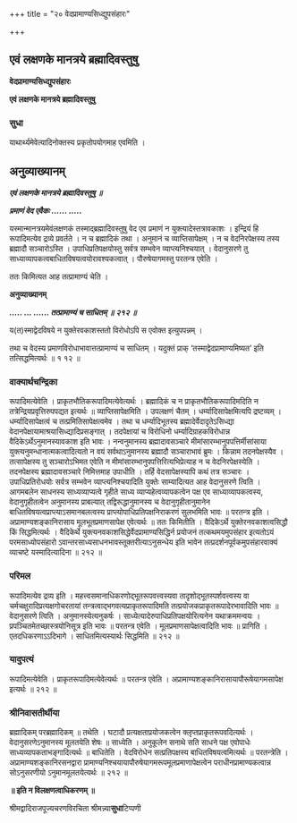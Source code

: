 +++
title = "२० वेदप्रामाण्यसिध्द्युपसंहारः"

+++


## एवं लक्षणके मानत्रये ब्रह्मादिवस्तुषु

**वेदप्रामाण्यसिध्द्युपसंहारः**

**एवं लक्षणके मानत्रये ब्रह्मादिवस्तुषु**

### **सुधा**

याथार्थ्यमेवेत्यादिनोक्तस्य प्रकृतोपयोगमाह एवमिति ।

## **अनुव्याख्यानम्**

***एवं लक्षणके मानत्रये ब्रह्मादिवस्तुषु ॥***

***प्रमाणं वेद एवैकः ...... .....***

यस्मान्मानत्रयमेवंलक्षणकं तस्माद्ब्रह्मादिवस्तुषु वेद एव प्रमाणं न युक्त्यादेस्तत्रावकाशः । इन्द्रियं हि रूपादिमत्येव द्रव्ये प्रवर्तते । न च ब्रह्मादिकं तथा । अनुमानं च व्याप्तिसापेक्षम् । न च वेदनिरपेक्षस्य तस्य ब्रह्मादौ सञ्चारोऽस्ति । उपाधिप्रतिपक्षयोस्तु सर्वत्र सम्भवेन व्याप्त्यनिश्चयात् । वेदानुसरणे तु साध्याव्यापकत्वबाधितविषयत्वयोरावश्यकत्वात् । पौरुषेयागमस्तु परतन्त्र एवेति ।

ततः किमित्यत आह तत्प्रामाण्यं चेति ।

**अनुव्याख्यानम्**

***..... ... ...... तत्प्रामाण्यं च साधितम् ॥ २१२ ॥***

य(त)स्माद्वेदविषये न युक्तेरवकाशस्ततो विरोधोऽपि स एवोक्त इत्युपपन्नम् ।

तथा च वेदस्य प्रमाणविरोधाभावात्तत्प्रामाण्यं च साधितम् । यदुक्तं प्राक् ‘तस्माद्वेदप्रामाण्यमिष्यत’ इति तत्सिद्धमित्यर्थः ॥ १ १२ ॥

### **वाक्यार्थचन्द्रिका**

रूपादिमत्येवेति । प्राकृतभौतिकरूपादिमत्येवेत्यर्थः । ब्रह्मादिकं च न प्राकृतभौतिकरूपादिमदिति न तत्रेन्द्रियप्रवृत्तिरुपपद्यत इत्यर्थः ॥ व्याप्तिसापेक्षमिति । उपलक्षणं चैतम् । धर्म्यादिसापेक्षमित्यपि द्रष्टव्यम् । धर्म्यादिसापेक्षत्वं च तत्प्रमितिसापेक्षत्वमेव । तथा च धर्म्यादिभूतस्य ब्रह्मादेर्वेदादृतेऽसिध्द्या वेदानपेक्षायामाश्रयासिध्द्यादिप्रसङ्गात् । तदपेक्षायां च विरोधिनो धर्म्यादिग्राहकविरोधान्न वैदिकेऽर्थेऽनुमानस्यावकाश इति भावः । नन्वनुमानस्य ब्रह्मादावसञ्चारे मीमांसारम्भानुपपत्तिर्मीसांसाया युक्त्यनुमन्धानात्मकत्वादित्यतो न वयं सर्वथाऽनुमानस्य ब्रह्मादौ सञ्चाराभावं ब्रुमः । किन्नाम तदनपेक्षस्यैव । तत्सापेक्षस्य तु सञ्चारोऽभिमत एवेति न मीमांसारम्भानुपपत्तिरित्यभिप्रेत्याह न च वेदनिरपेक्षस्येति । तदनपेक्षस्य ब्रह्मादावसञ्चारे निमित्तमाह उपाधीति । तर्हि वेदसापेक्षस्यापि कथं तत्र सञ्चारः । उपाधिप्रतिरोधयोः सर्वत्र सम्भवेन व्याप्त्यनिश्चयादिति युक्तेः साम्यादित्यत आह वेदानुसरणे त्विति । आगमबलेन साधनस्य साध्यव्याप्यत्वे गृहीते साध्य व्याप्यहेत्वव्यापकत्वेन पक्ष एव साध्याव्यापकत्वस्य, वेदानुगृहीतत्वेन अनुमानस्य प्राबल्यात् तद्विरूद्धानुमानस्य च वेदानुगृहीतानुमानेन बाधितविषयत्वप्राप्त्याऽसमानबलत्वस्य प्राप्त्योपाधिप्रतिपक्षनिराकरणं सुलभमिति भावः ॥ परतन्त्र इति । अप्रामाण्यशङ्कानिरासाय मूलभूतप्रमाणसापेक्ष एवेत्यर्थः ॥ ततः किमितीति । वैदिकेऽर्थे युक्तेरनवकाशत्वसिद्धौ किं सिद्धमित्यर्थः । वैदिकेर्थे युक्त्यनवकाशसिद्धेर्वेदप्रामाण्यसिद्धिर्न प्रयोजनं तत्कथमयमुपसंहार इत्यतोऽयं परमसाध्योपसंहारो ऽवान्तरसाध्यसाधनभावस्तूक्तरीत्याऽनुसन्धेय इति भावेन तत्प्रदर्शनपूर्वकमुपसंहारवाक्यं व्याचष्टे यस्मादित्यादिना ॥ २१२ ॥

### **परिमल**

रूपादिमत्येव द्रव्य इति । महत्त्वसमानाधिकरणोद्भूतरूपवत्त्वस्यवा तादृशोद्भूतस्पर्शवत्त्वस्य वा चर्मचक्षुरादिप्रत्यक्षगोचरतायां तन्त्रत्वाद्भगवत्यप्राकृतरूपादिमति तत्प्रयोजकप्राकृतरूपादेरभावादिति भावः ॥ वेदानुसरणे त्विति । अनुमानस्येत्यनुकर्षः । साध्येत्यादेरुपाधिप्रतिपक्षयोरित्यनेन यथाक्रममन्वयः । प्रपञ्चितमेतच्छास्त्रयोनिसूत्र इति भावः ॥ परतन्त्र एवेति । मूलप्रमाणसापेक्षत्वादिति भावः ॥ प्रागिति । एतदधिकरणाऽऽदिभागे । साधितमित्यस्यार्थः सिद्धमिति ॥ २१२ ॥

### **यादुपत्यं**

रूपादिमत्येवेति । प्राकृतरूपादिमत्येवेत्यर्थः ॥ परतन्त्र एवेति । अप्रामाण्यशङ्कानिरासायापौरूषेयागमसापेक्ष इत्यर्थः ॥ २१२ ॥

### **श्रीनिवासतीर्थीया**

ब्रह्मादिकम् परब्रह्मादिकम् ॥ तथेति । घटादौ प्रत्यक्षताप्रयोजकत्वेन क्लृप्तप्राकृतरूपवदित्यर्थः । वेदानुसरणेऽनुमानस्य मूलतयेति शेषः ॥ साध्येति । अनुकूलेन सनाथे सति साधने पक्ष एवोपाधेः साध्यव्यापकताभङ्गादित्यर्थः ॥ बाधितेति । वेदविरोधेन सत्प्रतिपक्षस्य बाधितविषयत्वमित्यर्थः ॥ परतन्त्रेति । अप्रामाण्यशङ्कानिरसनद्वारा प्रामाण्यनिश्चयायापौरुषेयागमरूपमूलप्रमाणापेक्षत्वेन पराधीनप्रामाण्यकत्वान्न सोऽनुसरणीयो ऽनुमानमूलतयेत्यर्थः ॥ २१२ ॥

**॥ इति न विलक्षणत्वाधिकरणम् ॥**

श्रीमद्वादिराजपूज्यचरणविरचिता श्रीमन्न्या**सुधा**टिप्पणी

